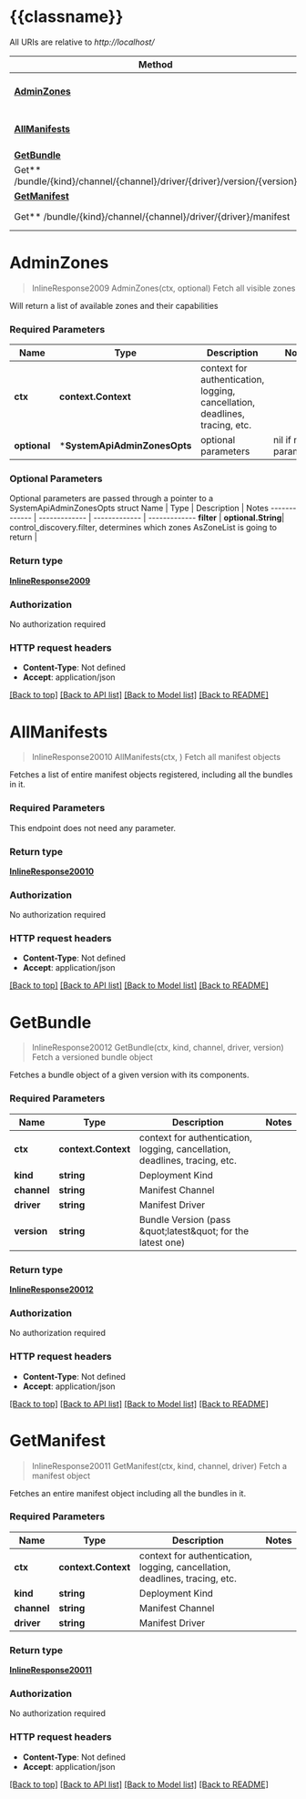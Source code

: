 # {{classname}}

All URIs are relative to *http://localhost/*

Method | HTTP request | Description
------------- | ------------- | -------------
[**AdminZones**](SystemApi.md#AdminZones) | **Get** /admin/zones | Fetch all visible zones
[**AllManifests**](SystemApi.md#AllManifests) | **Get** /bundle/manifests | Fetch all manifest objects
[**GetBundle**](SystemApi.md#GetBundle) | **
Get** /bundle/{kind}/channel/{channel}/driver/{driver}/version/{version} | Fetch a versioned bundle object
[**GetManifest**](SystemApi.md#GetManifest) | **
Get** /bundle/{kind}/channel/{channel}/driver/{driver}/manifest | Fetch a manifest object

# **AdminZones**

> InlineResponse2009 AdminZones(ctx, optional)
> Fetch all visible zones

Will return a list of available zones and their capabilities

### Required Parameters

Name | Type | Description  | Notes
------------- | ------------- | ------------- | -------------
**ctx** | **context.Context** | context for authentication, logging, cancellation, deadlines, tracing, etc.
**optional** | ***SystemApiAdminZonesOpts** | optional parameters | nil if no parameters

### Optional Parameters

Optional parameters are passed through a pointer to a SystemApiAdminZonesOpts struct
Name | Type | Description | Notes
------------- | ------------- | ------------- | -------------
**filter** | **optional.String**| control_discovery.filter, determines which zones AsZoneList is going to return |

### Return type

[**InlineResponse2009**](inline_response_200_9.md)

### Authorization

No authorization required

### HTTP request headers

- **Content-Type**: Not defined
- **Accept**: application/json

[[Back to top]](#) [[Back to API list]](../README.md#documentation-for-api-endpoints) [[Back to Model list]](../README.md#documentation-for-models) [[Back to README]](../README.md)

# **AllManifests**

> InlineResponse20010 AllManifests(ctx, )
> Fetch all manifest objects

Fetches a list of entire manifest objects registered, including all the bundles in it.

### Required Parameters

This endpoint does not need any parameter.

### Return type

[**InlineResponse20010**](inline_response_200_10.md)

### Authorization

No authorization required

### HTTP request headers

- **Content-Type**: Not defined
- **Accept**: application/json

[[Back to top]](#) [[Back to API list]](../README.md#documentation-for-api-endpoints) [[Back to Model list]](../README.md#documentation-for-models) [[Back to README]](../README.md)

# **GetBundle**

> InlineResponse20012 GetBundle(ctx, kind, channel, driver, version)
> Fetch a versioned bundle object

Fetches a bundle object of a given version with its components.

### Required Parameters

Name | Type | Description  | Notes
------------- | ------------- | ------------- | -------------
**ctx** | **context.Context** | context for authentication, logging, cancellation, deadlines, tracing, etc.
**kind** | **string**| Deployment Kind |
**channel** | **string**| Manifest Channel |
**driver** | **string**| Manifest Driver |
**version** | **string**| Bundle Version (pass \&quot;latest\&quot; for the latest one) |

### Return type

[**InlineResponse20012**](inline_response_200_12.md)

### Authorization

No authorization required

### HTTP request headers

- **Content-Type**: Not defined
- **Accept**: application/json

[[Back to top]](#) [[Back to API list]](../README.md#documentation-for-api-endpoints) [[Back to Model list]](../README.md#documentation-for-models) [[Back to README]](../README.md)

# **GetManifest**

> InlineResponse20011 GetManifest(ctx, kind, channel, driver)
> Fetch a manifest object

Fetches an entire manifest object including all the bundles in it.

### Required Parameters

Name | Type | Description  | Notes
------------- | ------------- | ------------- | -------------
**ctx** | **context.Context** | context for authentication, logging, cancellation, deadlines, tracing, etc.
**kind** | **string**| Deployment Kind |
**channel** | **string**| Manifest Channel |
**driver** | **string**| Manifest Driver |

### Return type

[**InlineResponse20011**](inline_response_200_11.md)

### Authorization

No authorization required

### HTTP request headers

- **Content-Type**: Not defined
- **Accept**: application/json

[[Back to top]](#) [[Back to API list]](../README.md#documentation-for-api-endpoints) [[Back to Model list]](../README.md#documentation-for-models) [[Back to README]](../README.md)

